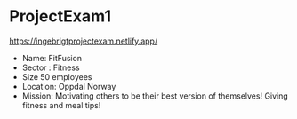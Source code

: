 # ProjectExam1

https://ingebrigtprojectexam.netlify.app/

* Name: FitFusion 
* Sector : Fitness 
* Size 50 employees
* Location: Oppdal Norway 
* Mission: Motivating others to be their best version of themselves! Giving fitness and meal tips! 
